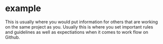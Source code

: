 # example
This is usually where you would put information for others that are working on the same project as you. Usually this is where you set important rules and guidelines as well as expectiations when it comes to work flow on Github. 
